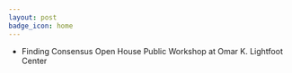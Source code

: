```yaml
---
layout: post
badge_icon: home
---
```


* Finding Consensus Open House Public Workshop at Omar K. Lightfoot Center
